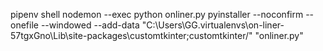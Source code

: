 pipenv shell
nodemon --exec python onliner.py
pyinstaller --noconfirm --onefile --windowed --add-data "C:\Users\GG\.virtualenvs\on-liner-57tgxGno\Lib\site-packages\customtkinter;customtkinter/" "onliner.py"
